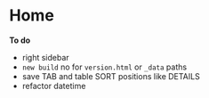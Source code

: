 ---
---

# Home

**To do**

- right sidebar
- `new build` no for `version.html` or `_data` paths
- save TAB and table SORT positions like DETAILS
- refactor datetime